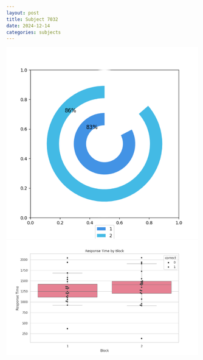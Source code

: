 ```yaml
---
layout: post
title: Subject 7032
date: 2024-12-14
categories: subjects
---
```


![](data/7032/run-3/7032__acc_test.png)
![](data/7032/run-3/7032_rt.png)
